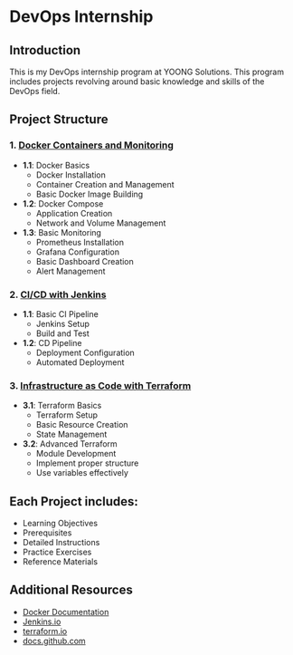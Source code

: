 # DevOps Internship

## Introduction
This is my DevOps internship program at YOONG Solutions. This program includes projects revolving around basic knowledge and skills of the DevOps field.

## Project Structure

### 1. [Docker Containers and Monitoring](week01/README.md)
- **1.1**: Docker Basics
  - Docker Installation
  - Container Creation and Management
  - Basic Docker Image Building
- **1.2**: Docker Compose
  - Application Creation
  - Network and Volume Management
- **1.3**: Basic Monitoring
  - Prometheus Installation
  - Grafana Configuration
  - Basic Dashboard Creation
  - Alert Management

### 2. [CI/CD with Jenkins](week02-04/README.md)
- **1.1**: Basic CI Pipeline
  - Jenkins Setup
  - Build and Test
- **1.2**: CD Pipeline
  - Deployment Configuration
  - Automated Deployment

### 3. [Infrastructure as Code with Terraform](project-03/README.md)
- **3.1**: Terraform Basics
  - Terraform Setup
  - Basic Resource Creation
  - State Management
- **3.2**: Advanced Terraform
  - Module Development
  - Implement proper structure
  - Use variables effectively

## Each Project includes:
 - Learning Objectives
 - Prerequisites
 - Detailed Instructions
 - Practice Exercises
 - Reference Materials

## Additional Resources
- [Docker Documentation](https://docs.docker.com/)
- [Jenkins.io](https://www.jenkins.io/doc/)
- [terraform.io](https://terraform.io)
- [docs.github.com](https://docs.github.com/actions)
